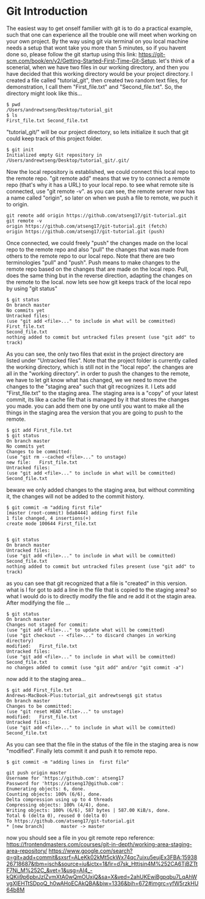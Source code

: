 # Git Introduction
The easiest way to get onself familier with git is to do a practical example, such that one can experience all the trouble one will meet when working on your own project. By the way using git via terminal on you local machine needs a setup that wont take you more than 5 minutes, so if you havent done so, please follow the git startup using this link: https://git-scm.com/book/en/v2/Getting-Started-First-Time-Git-Setup.
let's think of a scenerial, when we have two files in our working directory, and then you have decided that this working directory would be your project directory. I created a file called "tutorial_git", then created two random text files, for demonstration, I call them "First_file.txt" and "Second_file.txt". So, the directory might look like this…
```
$ pwd
/Users/andrewtseng/Desktop/tutorial_git
$ ls
First_file.txt Second_file.txt
```
"tutorial_git/" will be our project directory, so lets initialize it such that git could keep track of this project folder.
```
$ git init
Initialized empty Git repository in /Users/andrewtseng/Desktop/tutorial_git/.git/
```
Now the local repository is established, we could connect this local repo to the remote repo. "git remote add" means that we try to connect a remote repo (that's why it has a URL) to your local repo. to see what remote site is connected, use "git remote -v". as you can see, the remote server now has a name called "origin", so later on when we push a file to remote, we puch it to origin. 
```
git remote add origin https://github.com/atseng17/git-tutorial.git
git remote -v
origin https://github.com/atseng17/git-tutorial.git (fetch)
origin https://github.com/atseng17/git-tutorial.git (push)
```
Once connected, we could freely "push" the changes made on the local repo to the remote repo and also "pull" the changes that was made from others to the remote repo to our local repo. Note that there are two terminologies "pull" and "push". Push means to make changes to the remote repo based on the changes that are made on the local repo. Pull, does the same thing but in the reverse direction, adapting the changes on the remote to the local.
now lets see how git keeps track of the local repo by using "git status"
```
$ git status
On branch master
No commits yet
Untracked files:
(use "git add <file>..." to include in what will be committed)
First_file.txt
Second_file.txt
nothing added to commit but untracked files present (use "git add" to track)
```
As you can see, the only two files that exist in the project directory are listed under "Untracked files". Note that the project folder is currently called the working directory, which is still not in the "local repo". the changes are all in the "working directory". in order to push the changes to the remote, we have to let git know what has changed, we we need to move the changes to the "staging area" such that git recognizes it. I Lets add "First_file.txt" to the staging area. The staging area is a "copy" of your latest commit, its like a cache file that is managed by it that stores the changes you made. you can add them one by one until you want to make all the things in the staging area the version that you are going to push to the remote.
```
$ git add First_file.txt
$ git status
On branch master
No commits yet
Changes to be committed:
(use "git rm --cached <file>..." to unstage)
new file:   First_file.txt
Untracked files:
(use "git add <file>..." to include in what will be committed)
Second_file.txt
```
beware we only added changes to the staging area, but without commiting it, the changes will not be added to the commit history.
```
$ git commit -m "adding first file"
[master (root-commit) bda8444] adding first file
1 file changed, 4 insertions(+)
create mode 100644 First_file.txt


$ git status
On branch master
Untracked files:
(use "git add <file>..." to include in what will be committed)
Second_file.txt
nothing added to commit but untracked files present (use "git add" to track)
```
as you can see that git recognized that a file is "created" in this version. what is I for got to add a line in the file that is copied to the staging area? so what I would do is to directly modify the file and re add it ot the stagin area. After modifying the file …
```
$ git status
On branch master
Changes not staged for commit:
(use "git add <file>..." to update what will be committed)
(use "git checkout -- <file>..." to discard changes in working directory)
modified:   First_file.txt
Untracked files:
(use "git add <file>..." to include in what will be committed)
Second_file.txt
no changes added to commit (use "git add" and/or "git commit -a")
```
now add it to the staging area…
```
$ git add First_file.txt
Andrews-MacBook-Plus:tutorial_git andrewtseng$ git status
On branch master
Changes to be committed:
(use "git reset HEAD <file>..." to unstage)
modified:   First_file.txt
Untracked files:
(use "git add <file>..." to include in what will be committed)
Second_file.txt
```
As you can see that the file in the status of the file in the staging area is now "modified". Finally lets commit it and push it to remote repo.
```
$ git commit -m "adding lines in  first file"
```
```
git push origin master
Username for 'https://github.com': atseng17
Password for 'https://atseng17@github.com':
Enumerating objects: 6, done.
Counting objects: 100% (6/6), done.
Delta compression using up to 4 threads
Compressing objects: 100% (4/4), done.
Writing objects: 100% (6/6), 587 bytes | 587.00 KiB/s, done.
Total 6 (delta 0), reused 0 (delta 0)
To https://github.com/atseng17/git-tutorial.git
* [new branch]      master -> master
```
now you should see a file in you git remote repo
reference:
https://frontendmasters.com/courses/git-in-depth/working-area-staging-area-repository/
https://www.google.com/search?q=git+add+commit&sxsrf=ALeKk02kMt5ckWx74qc7uixu5eujEx3FBA:1593826718687&tbm=isch&source=iu&ictx=1&fir=d7sk_Httjsin4M%252CA6TjBZTtF7Ni_M%252C_&vet=1&usg=AI4_-kQKii9p6pbrJzlZvmXtA0wQmOUxjQ&sa=X&ved=2ahUKEwiBgpqbu7LqAhWvgXIEHTtSDpoQ_h0wAHoECAkQBA&biw=1336&bih=672#imgrc=yfW5rzkHU64b8M
